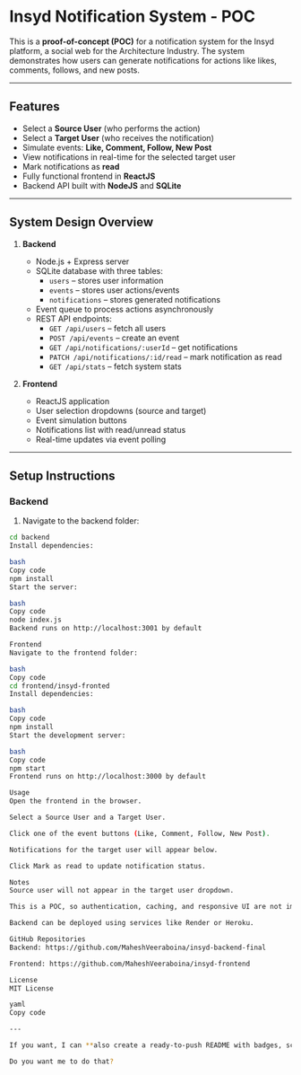 # Insyd Notification System - POC

This is a **proof-of-concept (POC)** for a notification system for the Insyd platform, a social web for the Architecture Industry. The system demonstrates how users can generate notifications for actions like likes, comments, follows, and new posts.

---

## Features

- Select a **Source User** (who performs the action)
- Select a **Target User** (who receives the notification)
- Simulate events: **Like, Comment, Follow, New Post**
- View notifications in real-time for the selected target user
- Mark notifications as **read**
- Fully functional frontend in **ReactJS**
- Backend API built with **NodeJS** and **SQLite**

---

## System Design Overview

1. **Backend**
   - Node.js + Express server
   - SQLite database with three tables:
     - `users` – stores user information
     - `events` – stores user actions/events
     - `notifications` – stores generated notifications
   - Event queue to process actions asynchronously
   - REST API endpoints:
     - `GET /api/users` – fetch all users
     - `POST /api/events` – create an event
     - `GET /api/notifications/:userId` – get notifications
     - `PATCH /api/notifications/:id/read` – mark notification as read
     - `GET /api/stats` – fetch system stats

2. **Frontend**
   - ReactJS application
   - User selection dropdowns (source and target)
   - Event simulation buttons
   - Notifications list with read/unread status
   - Real-time updates via event polling

---

## Setup Instructions

### Backend
1. Navigate to the backend folder:
```bash
cd backend
Install dependencies:

bash
Copy code
npm install
Start the server:

bash
Copy code
node index.js
Backend runs on http://localhost:3001 by default

Frontend
Navigate to the frontend folder:

bash
Copy code
cd frontend/insyd-fronted
Install dependencies:

bash
Copy code
npm install
Start the development server:

bash
Copy code
npm start
Frontend runs on http://localhost:3000 by default

Usage
Open the frontend in the browser.

Select a Source User and a Target User.

Click one of the event buttons (Like, Comment, Follow, New Post).

Notifications for the target user will appear below.

Click Mark as read to update notification status.

Notes
Source user will not appear in the target user dropdown.

This is a POC, so authentication, caching, and responsive UI are not implemented.

Backend can be deployed using services like Render or Heroku.

GitHub Repositories
Backend: https://github.com/MaheshVeeraboina/insyd-backend-final

Frontend: https://github.com/MaheshVeeraboina/insyd-frontend

License
MIT License

yaml
Copy code

---

If you want, I can **also create a ready-to-push README with badges, screenshots, and deployment links** so it looks more professional on GitHub.  

Do you want me to do that?
